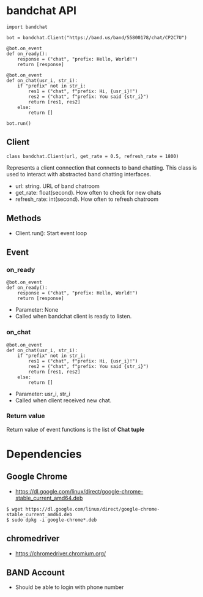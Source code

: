 # bandchat API
```
import bandchat

bot = bandchat.Client("https://band.us/band/55800178/chat/CP2C7U")

@bot.on_event
def on_ready():
    response = ("chat", "prefix: Hello, World!")
    return [response]

@bot.on_event
def on_chat(usr_i, str_i):
    if "prefix" not in str_i:
        res1 = ("chat", f"prefix: Hi, {usr_i}!")
        res2 = ("chat", f"prefix: You said {str_i}")
        return [res1, res2]
    else:
        return []

bot.run()
```

## Client
```
class bandchat.Client(url, get_rate = 0.5, refresh_rate = 1800)
```
Represents a client connection that connects to band chatting. This class is used to interact with abstracted band chatting interfaces.

* url: string. URL of band chatroom
* get_rate: float(second). How often to check for new chats
* refresh_rate: int(second). How often to refresh chatroom

## Methods
* Client.run(): Start event loop

## Event
### on_ready
```
@bot.on_event
def on_ready():
    response = ("chat", "prefix: Hello, World!")
    return [response]
```
* Parameter: None
* Called when bandchat client is ready to listen.

### on_chat
```
@bot.on_event
def on_chat(usr_i, str_i):
    if "prefix" not in str_i:
        res1 = ("chat", f"prefix: Hi, {usr_i}!")
        res2 = ("chat", f"prefix: You said {str_i}")
        return [res1, res2]
    else:
        return []
```
* Parameter: usr_i, str_i
* Called when client received new chat.

### Return value
Return value of event functions is the list of __Chat tuple__


# Dependencies
## Google Chrome
* https://dl.google.com/linux/direct/google-chrome-stable_current_amd64.deb
```
$ wget https://dl.google.com/linux/direct/google-chrome-stable_current_amd64.deb
$ sudo dpkg -i google-chrome*.deb
```

## chromedriver
* https://chromedriver.chromium.org/

## BAND Account
* Should be able to login with phone number
